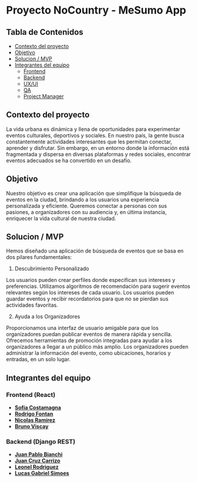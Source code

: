 # Proyecto NoCountry - MeSumo App

## Tabla de Contenidos

- [Contexto del proyecto](#Contexto-del-proyecto)
- [Objetivo](#Objetivo)
- [Solucion / MVP](#Solucion-/-MVP)
- [Integrantes del equipo](#Integrantes-del-equipo)
  - [Frontend](#Frontend-react)
  - [Backend](#Backend-Django-REST)
  - [UX/UI](#UX/UY)
  - [QA](#QA)
  - [Project Manager](#Project-Manager)

## Contexto del proyecto
La vida urbana es dinámica y llena de oportunidades para experimentar eventos culturales, deportivos y sociales. En nuestro país, la gente busca constantemente actividades interesantes que les permitan conectar, aprender y disfrutar. Sin embargo, en un entorno donde la información está fragmentada y dispersa en diversas plataformas y redes sociales, encontrar eventos adecuados se ha convertido en un desafío.

## Objetivo
Nuestro objetivo es crear una aplicación que simplifique la búsqueda de eventos en la ciudad, brindando a los usuarios una experiencia personalizada y eficiente. Queremos conectar a personas con sus pasiones, a organizadores con su audiencia y, en última instancia, enriquecer la vida cultural de nuestra ciudad.

## Solucion / MVP

Hemos diseñado una aplicación de búsqueda de eventos que se basa en dos pilares fundamentales:


1. Descubrimiento Personalizado

Los usuarios pueden crear perfiles donde especifican sus intereses y preferencias.
Utilizamos algoritmos de recomendación para sugerir eventos relevantes según los intereses de cada usuario.
Los usuarios pueden guardar eventos y recibir recordatorios para que no se pierdan sus actividades favoritas.

2. Ayuda a los Organizadores

Proporcionamos una interfaz de usuario amigable para que los organizadores puedan publicar eventos de manera rápida y sencilla.
Ofrecemos herramientas de promoción integradas para ayudar a los organizadores a llegar a un público más amplio.
Los organizadores pueden administrar la información del evento, como ubicaciones, horarios y entradas, en un solo lugar.


## Integrantes del equipo

### Frontend (React)

- [**Sofia Costamagna**](#https://www.linkedin.com/in/sofia-costamagna/)
- [**Rodrigo Fontan**](#https://www.linkedin.com/in/rodrigo-font%C3%A1n-52833456/)
- [**Nicolas Ramirez**](#https://www.linkedin.com/in/nicolasramire/)
- [**Bruno Viscay**](#https://www.linkedin.com/in/bruno-viscay-12b770106/)


### Backend (Django REST)

- [**Juan Pablo Bianchi**](#https://www.linkedin.com/in/juan-pablo-bianchi/)
- [**Juan Cruz Carrizo**](#https://www.linkedin.com/in/juancruzcarrizoastiazaran/)
- [**Leonel Rodriguez**](#https://www.linkedin.com/in/leonel-rodriguez-6729b5211/)
- [**Lucas Gabriel Simoes**](#https://www.linkedin.com/in/lucas-gabriel-simoes/)
